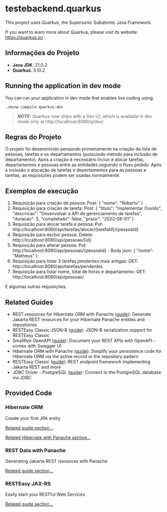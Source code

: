 # testebackend.quarkus

This project uses Quarkus, the Supersonic Subatomic Java Framework.

If you want to learn more about Quarkus, please visit its website: https://quarkus.io/ .

## Informações do Projeto

- **Java JDK**: 21.0.2
- **Quarkus**: 3.10.2

## Running the application in dev mode

You can run your application in dev mode that enables live coding using:
```shell script
./mvnw compile quarkus:dev
```

> **_NOTE:_**  Quarkus now ships with a Dev UI, which is available in dev mode only at http://localhost:8080/q/dev/.
## Regras do Projeto

O projeto foi desenvolvido pensando primeiramente na criação da lista de pessoas, tarefas e os departamentos (possuindo método para inclusão de departamento).
Após a criação é necessário incluir e alocar tarefas, departamentos e pessoas entre as entidades seguindo o fluxo pedido.
Após a inclusão e alocação de tarefas e depertamentos para as pessoas e tarefas, as requisições podem ser usadas normalmente.

## Exemplos de execução
1. Requisição para criação de pessoa: Post:
   {
   "nome": "Roberto"
   }
2. Requisição para criação de tarefa: Post:
   {
   "titulo": "Implementar Ouvido",
   "descricao": "Desenvolver a API de gerenciamento de tarefas",
   "duracao": 5,
   "completado": false,
   "prazo": "2022-06-01"
   }
3. Requisição para alocar tarefa e pessoa: Put: http://localhost:8080/api/tarefas/alocar/{tarefaId}/{pessoaId}
4. Requisição para excluir pessoa: Delete: http://localhost:8080/api/pessoas/{id}
5. Requisição para alterar pessoa: Put: http://localhost:8080/api/pessoas/{pessoaId} - Body json: {
   "nome": "Matheus"
   }
6. Requisição para listar 3 tarefas pendentes mais antigas: GET: http://localhost:8080/api/tarefas/pendentes
7. Requisição para listar nome, total de horas e departamento: GET: http://localhost:8080/api/pessoas/

E algumas outras requisições.

## Related Guides

- REST resources for Hibernate ORM with Panache ([guide](https://quarkus.io/guides/rest-data-panache)): Generate Jakarta REST resources for your Hibernate Panache entities and repositories
- RESTEasy Classic JSON-B ([guide](https://quarkus.io/guides/rest-json)): JSON-B serialization support for RESTEasy Classic
- SmallRye OpenAPI ([guide](https://quarkus.io/guides/openapi-swaggerui)): Document your REST APIs with OpenAPI - comes with Swagger UI
- Hibernate ORM with Panache ([guide](https://quarkus.io/guides/hibernate-orm-panache)): Simplify your persistence code for Hibernate ORM via the active record or the repository pattern
- RESTEasy Classic ([guide](https://quarkus.io/guides/resteasy)): REST endpoint framework implementing Jakarta REST and more
- JDBC Driver - PostgreSQL ([guide](https://quarkus.io/guides/datasource)): Connect to the PostgreSQL database via JDBC

## Provided Code

### Hibernate ORM

Create your first JPA entity

[Related guide section...](https://quarkus.io/guides/hibernate-orm)

[Related Hibernate with Panache section...](https://quarkus.io/guides/hibernate-orm-panache)


### REST Data with Panache

Generating Jakarta REST resources with Panache

[Related guide section...](https://quarkus.io/guides/rest-data-panache)


### RESTEasy JAX-RS

Easily start your RESTful Web Services

[Related guide section...](https://quarkus.io/guides/getting-started#the-jax-rs-resources)
